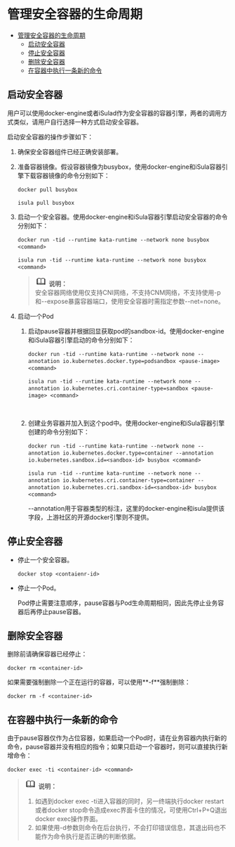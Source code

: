 # 管理安全容器的生命周期

- [管理安全容器的生命周期](#管理安全容器的生命周期)
    - [启动安全容器](#启动安全容器)
    - [停止安全容器](#停止安全容器)
    - [删除安全容器](#删除安全容器)
    - [在容器中执行一条新的命令](#在容器中执行一条新的命令)


## 启动安全容器

用户可以使用docker-engine或者iSulad作为安全容器的容器引擎，两者的调用方式类似，请用户自行选择一种方式启动安全容器。

启动安全容器的操作步骤如下：

1.  确保安全容器组件已经正确安装部署。
2.  准备容器镜像。假设容器镜像为busybox，使用docker-engine和iSula容器引擎下载容器镜像的命令分别如下：

    ```
    docker pull busybox
    ```

    ```
    isula pull busybox
    ```

3.  启动一个安全容器。使用docker-engine和iSula容器引擎启动安全容器的命令分别如下：

    ```
    docker run -tid --runtime kata-runtime --network none busybox <command>
    ```

    ```
    isula run -tid --runtime kata-runtime --network none busybox <command>
    ```

    >![](public_sys-resources/icon-note.gif) **说明：**   
    >安全容器网络使用仅支持CNI网络，不支持CNM网络，不支持使用-p和--expose暴露容器端口，使用安全容器时需指定参数--net=none。  

4.  启动一个Pod
    1.  启动pause容器并根据回显获取pod的sandbox-id。使用docker-engine和iSula容器引擎启动的命令分别如下：

        ```
        docker run -tid --runtime kata-runtime --network none --annotation io.kubernetes.docker.type=podsandbox <pause-image> <command>
        ```

        ```
        isula run -tid --runtime kata-runtime --network none --annotation io.kubernetes.cri.container-type=sandbox <pause-image> <command>
        ```

          

    1.  创建业务容器并加入到这个pod中。使用docker-engine和iSula容器引擎创建的命令分别如下：

        ```
        docker run -tid --runtime kata-runtime --network none --annotation io.kubernetes.docker.type=container --annotation io.kubernetes.sandbox.id=<sandbox-id> busybox <command>
        ```

        ```
        isula run -tid --runtime kata-runtime --network none --annotation io.kubernetes.cri.container-type=container --annotation io.kubernetes.cri.sandbox-id=<sandbox-id> busybox <command>
        ```

        --annotation用于容器类型的标注，这里的docker-engine和isula提供该字段，上游社区的开源docker引擎则不提供。



## 停止安全容器

-   停止一个安全容器。

    ```
    docker stop <contaienr-id>
    ```

-   停止一个Pod。

    Pod停止需要注意顺序，pause容器与Pod生命周期相同，因此先停止业务容器后再停止pause容器。


## 删除安全容器

删除前请确保容器已经停止：

```
docker rm <container-id>
```

如果需要强制删除一个正在运行的容器，可以使用**-f**强制删除：

```
docker rm -f <container-id>
```

## 在容器中执行一条新的命令

由于pause容器仅作为占位容器，如果启动一个Pod时，请在业务容器内执行新的命令，pause容器并没有相应的指令；如果只启动一个容器时，则可以直接执行新增命令：

```
docker exec -ti <container-id> <command>
```

>![](public_sys-resources/icon-note.gif) **说明：**   
>1.  如遇到docker exec -ti进入容器的同时，另一终端执行docker restart或者docker stop命令造成exec界面卡住的情况，可使用Ctrl+P+Q退出docker exec操作界面。  
>2.  如果使用-d参数则命令在后台执行，不会打印错误信息，其退出码也不能作为命令执行是否正确的判断依据。  

